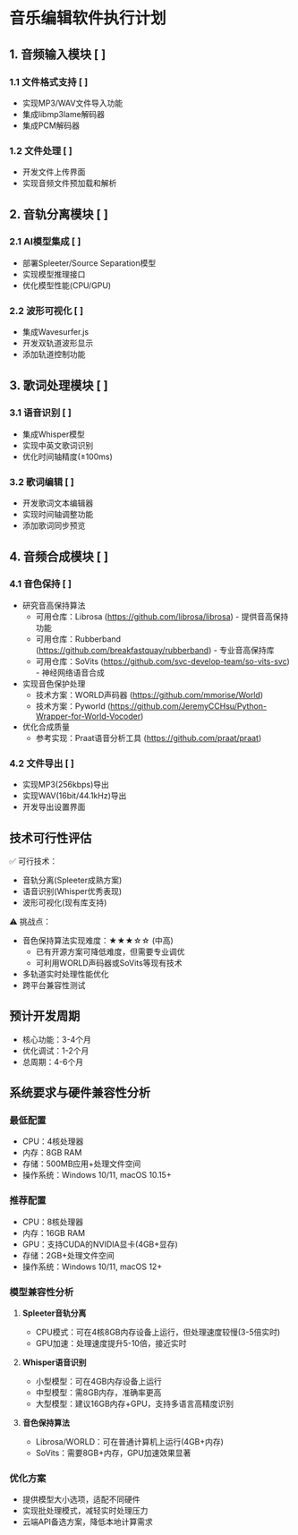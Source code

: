 # 音乐编辑软件执行计划

## 1. 音频输入模块 [ ]
### 1.1 文件格式支持 [ ]
- 实现MP3/WAV文件导入功能
- 集成libmp3lame解码器
- 集成PCM解码器

### 1.2 文件处理 [ ]
- 开发文件上传界面
- 实现音频文件预加载和解析

## 2. 音轨分离模块 [ ]
### 2.1 AI模型集成 [ ]
- 部署Spleeter/Source Separation模型
- 实现模型推理接口
- 优化模型性能(CPU/GPU)

### 2.2 波形可视化 [ ]
- 集成Wavesurfer.js
- 开发双轨道波形显示
- 添加轨道控制功能

## 3. 歌词处理模块 [ ]
### 3.1 语音识别 [ ]
- 集成Whisper模型
- 实现中英文歌词识别
- 优化时间轴精度(±100ms)

### 3.2 歌词编辑 [ ]
- 开发歌词文本编辑器
- 实现时间轴调整功能
- 添加歌词同步预览

## 4. 音频合成模块 [ ]
### 4.1 音色保持 [ ]
- 研究音高保持算法
  - 可用仓库：Librosa (https://github.com/librosa/librosa) - 提供音高保持功能
  - 可用仓库：Rubberband (https://github.com/breakfastquay/rubberband) - 专业音高保持库
  - 可用仓库：SoVits (https://github.com/svc-develop-team/so-vits-svc) - 神经网络语音合成
- 实现音色保护处理
  - 技术方案：WORLD声码器 (https://github.com/mmorise/World)
  - 技术方案：Pyworld (https://github.com/JeremyCCHsu/Python-Wrapper-for-World-Vocoder)
- 优化合成质量
  - 参考实现：Praat语音分析工具 (https://github.com/praat/praat)

### 4.2 文件导出 [ ]
- 实现MP3(256kbps)导出
- 实现WAV(16bit/44.1kHz)导出
- 开发导出设置界面

## 技术可行性评估

✅ 可行技术：
- 音轨分离(Spleeter成熟方案)
- 语音识别(Whisper优秀表现)
- 波形可视化(现有库支持)

⚠️ 挑战点：
- 音色保持算法实现难度：★★★☆☆ (中高)
  - 已有开源方案可降低难度，但需要专业调优
  - 可利用WORLD声码器或SoVits等现有技术
- 多轨道实时处理性能优化
- 跨平台兼容性测试

## 预计开发周期
- 核心功能：3-4个月
- 优化调试：1-2个月
- 总周期：4-6个月

## 系统要求与硬件兼容性分析

### 最低配置
- CPU：4核处理器
- 内存：8GB RAM
- 存储：500MB应用+处理文件空间
- 操作系统：Windows 10/11, macOS 10.15+

### 推荐配置
- CPU：8核处理器
- 内存：16GB RAM
- GPU：支持CUDA的NVIDIA显卡(4GB+显存)
- 存储：2GB+处理文件空间
- 操作系统：Windows 10/11, macOS 12+

### 模型兼容性分析
1. **Spleeter音轨分离**
   - CPU模式：可在4核8GB内存设备上运行，但处理速度较慢(3-5倍实时)
   - GPU加速：处理速度提升5-10倍，接近实时

2. **Whisper语音识别**
   - 小型模型：可在4GB内存设备上运行
   - 中型模型：需8GB内存，准确率更高
   - 大型模型：建议16GB内存+GPU，支持多语言高精度识别

3. **音色保持算法**
   - Librosa/WORLD：可在普通计算机上运行(4GB+内存)
   - SoVits：需要8GB+内存，GPU加速效果显著

### 优化方案
- 提供模型大小选项，适配不同硬件
- 实现批处理模式，减轻实时处理压力
- 云端API备选方案，降低本地计算需求
